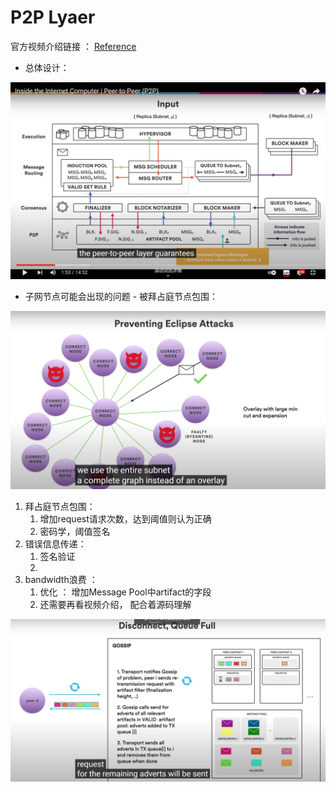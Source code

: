 # P2P Lyaer

官方视频介绍链接 ： [Reference](https://www.youtube.com/watch?v=HOQb0lKIy9I&t=4s)

* 总体设计：

![image-20211107162319412](assets\image-20211107162319412.png)

* 子网节点可能会出现的问题 - 被拜占庭节点包围：

![image-20211107170417474](assets\image-20211107170417474.png)

1. 拜占庭节点包围：
   1. 增加request请求次数，达到阈值则认为正确
   2. 密码学，阈值签名
2. 错误信息传递：
   1. 签名验证
   2. 
3. bandwidth浪费 ： 
   1. 优化 ： 增加Message Pool中artifact的字段
   2. 还需要再看视频介绍， 配合着源码理解

![image-20211107170739695](assets/image-20211107170739695.png)
